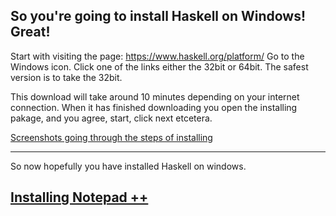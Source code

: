 So you're going to install Haskell on Windows! Great!
----------------------------
Start with visiting the page:
https://www.haskell.org/platform/
Go to the Windows icon.
Click one of the links either the 32bit or 64bit. The safest version is to take the 32bit.

This download will take around 10 minutes depending on your internet connection.
When it has finished downloading you open the installing pakage, and you agree, start, click next etcetera.

[Screenshots going through the steps of installing](https://www.dropbox.com/sh/wtjepz1n98tgj0p/AABV8X08aFDGsqne_gsGSfEja?dl=0)

----------

So now hopefully you have installed Haskell on windows. 

[Installing Notepad ++](http://notepad-plus-plus.org/)
-----